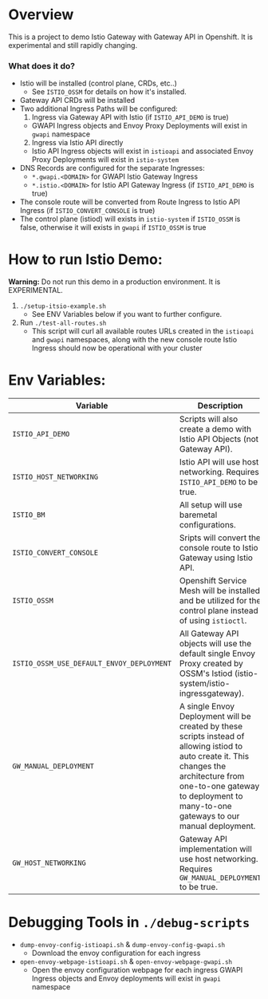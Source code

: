 # Overview
This is a project to demo Istio Gateway with Gateway API in Openshift. It is experimental and still rapidly changing.
### What does it do?
 - Istio will be installed (control plane, CRDs, etc..)
   - See `ISTIO_OSSM` for details on how it's installed.
 - Gateway API CRDs will be installed
 - Two additional Ingress Paths will be configured:
   1. Ingress via Gateway API with Istio (if `ISTIO_API_DEMO` is true)
     - GWAPI Ingress objects and Envoy Proxy Deployments will exist in `gwapi` namespace
   2. Ingress via Istio API directly 
     - Istio API Ingress objects will exist in `istioapi` and associated Envoy Proxy Deployments will exist in `istio-system`
 - DNS Records are configured for the separate Ingresses:
   - `*.gwapi.<DOMAIN>` for GWAPI Istio Gateway Ingress
   - `*.istio.<DOMAIN>` for Istio API Gateway Ingress (if `ISTIO_API_DEMO` is true)
 - The console route will be converted from Route Ingress to Istio API Ingress (if `ISTIO_CONVERT_CONSOLE` is true)
 - The control plane (istiod) will exists in `istio-system` if `ISTIO_OSSM` is false, otherwise it will exists in `gwapi` if `ISTIO_OSSM` is true

# How to run Istio Demo:
**Warning:** Do not run this demo in a production environment. It is EXPERIMENTAL.
1. `./setup-itsio-example.sh`
    - See ENV Variables below if you want to further configure.
2. Run `./test-all-routes.sh`
   - This script will curl all available routes URLs created in the `istioapi` and `gwapi` namespaces, along with the new console route
Istio Ingress should now be operational with your cluster

# Env Variables:
| Variable              | Description     | Default               |
|-----------------------|-----------------|-------------------|
| `ISTIO_API_DEMO`        | Scripts will also create a demo with Istio API Objects (not Gateway API). | `false` |
| `ISTIO_HOST_NETWORKING` | Istio API will use host networking. Requires `ISTIO_API_DEMO` to be true. | `false` |
| `ISTIO_BM` | All setup will use baremetal configurations. | `false` |
| `ISTIO_CONVERT_CONSOLE` | Sripts will convert the console route to Istio Gateway using Istio API. | `false` |
| `ISTIO_OSSM` | Openshift Service Mesh will be installed and be utilized for the control plane instead of using `istioctl`. | `false` |
| `ISTIO_OSSM_USE_DEFAULT_ENVOY_DEPLOYMENT` | All Gateway API objects will use the default single Envoy Proxy created by OSSM's Istiod (istio-system/istio-ingressgateway). | `true` |
| `GW_MANUAL_DEPLOYMENT` | A single Envoy Deployment will be created by these scripts instead of allowing istiod to auto create it. This changes the architecture from one-to-one gateway to deployment to many-to-one gateways to our manual deployment. | `false` |
| `GW_HOST_NETWORKING`   | Gateway API implementation will use host networking. Requires `GW_MANUAL_DEPLOYMENT` to be true. | `false` |

# Debugging Tools in `./debug-scripts`
- `dump-envoy-config-istioapi.sh` & `dump-envoy-config-gwapi.sh`
  - Download the envoy configuration for each ingress
- `open-envoy-webpage-istioapi.sh` & `open-envoy-webpage-gwapi.sh`
  - Open the envoy configuration webpage for each ingress
 GWAPI Ingress objects and Envoy deployments will exist in `gwapi` namespace
